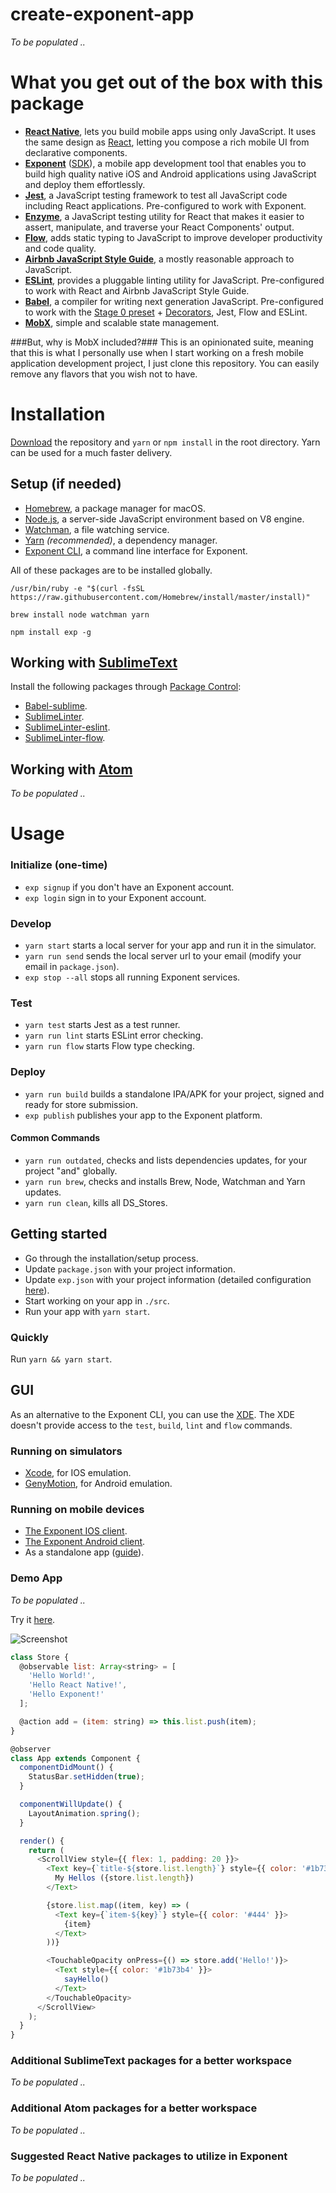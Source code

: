 # create-exponent-app
*To be populated ..*

# What you get out of the box with this package
- **[React Native](http://facebook.github.io/react-native/releases/0.36/)**, lets you build mobile apps using only JavaScript. It uses the same design as [React](https://facebook.github.io/react/), letting you compose a rich mobile UI from declarative components.
- **[Exponent](https://getexponent.com)** ([SDK](https://docs.getexponent.com/versions/v11.0.0/index.html)), a mobile app development tool that enables you to build high quality native iOS and Android applications using JavaScript and deploy them effortlessly.
- **[Jest](https://facebook.github.io/jest/)**, a JavaScript testing framework to test all JavaScript code including React applications. Pre-configured to work with Exponent.
- **[Enzyme](https://github.com/airbnb/enzyme)**, a JavaScript testing utility for React that makes it easier to assert, manipulate, and traverse your React Components' output.
- **[Flow](https://flowtype.org)**, adds static typing to JavaScript to improve developer productivity and code quality.
- **[Airbnb JavaScript Style Guide](https://github.com/airbnb/javascript)**, a mostly reasonable approach to JavaScript.
- **[ESLint](http://eslint.org)**, provides a pluggable linting utility for JavaScript. Pre-configured to work with React and Airbnb JavaScript Style Guide.
- **[Babel](https://babeljs.io)**, a compiler for writing next generation JavaScript. Pre-configured to work with the [Stage 0 preset](https://babeljs.io/docs/plugins/preset-stage-0/) + [Decorators](https://github.com/wycats/javascript-decorators), Jest, Flow and ESLint.
- **[MobX](https://github.com/mobxjs/mobx)**, simple and scalable state management.

###But, why is MobX included?###
This is an opinionated suite, meaning that this is what I personally use when I start working on a fresh mobile application development project, I just clone this repository. You can easily remove any flavors that you wish not to have.

# Installation
[Download](https://github.com/sonaye/create-exponent-app/archive/master.zip) the repository and `yarn` or `npm install` in the root directory. Yarn can be used for a much faster delivery.

## Setup (if needed)
- [Homebrew](http://brew.sh), a package manager for macOS.
- [Node.js](https://nodejs.org), a server-side JavaScript environment based on V8 engine.
- [Watchman](https://facebook.github.io/watchman/), a file watching service.
- [Yarn](https://yarnpkg.com) *(recommended)*, a dependency manager.
- [Exponent CLI](https://github.com/exponentjs/exp), a command line interface for Exponent.

All of these packages are to be installed globally.

`/usr/bin/ruby -e "$(curl -fsSL https://raw.githubusercontent.com/Homebrew/install/master/install)"`

`brew install node watchman yarn`

`npm install exp -g`

## Working with [SublimeText](https://www.sublimetext.com)
Install the following packages through [Package Control](https://packagecontrol.io/installation):
- [Babel-sublime](https://github.com/babel/babel-sublime).
- [SublimeLinter](https://github.com/SublimeLinter/SublimeLinter3).
- [SublimeLinter-eslint](https://github.com/roadhump/SublimeLinter-eslint).
- [SublimeLinter-flow](https://github.com/SublimeLinter/SublimeLinter-flow).

## Working with [Atom](https://atom.io)
*To be populated ..*

# Usage
### Initialize (one-time)
- `exp signup` if you don't have an Exponent account.
- `exp login` sign in to your Exponent account.

### Develop
- `yarn start` starts a local server for your app and run it in the simulator.
- `yarn run send` sends the local server url to your email (modify your email in `package.json`).
- `exp stop --all` stops all running Exponent services.

### Test
- `yarn test` starts Jest as a test runner.
- `yarn run lint` starts ESLint error checking.
- `yarn run flow` starts Flow type checking.

### Deploy
- `yarn run build` builds a standalone IPA/APK for your project, signed and ready for store submission.
- `exp publish` publishes your app to the Exponent platform.

#### Common Commands
- `yarn run outdated`, checks and lists dependencies updates, for your project "and" globally.
- `yarn run brew`, checks and installs Brew, Node, Watchman and Yarn updates.
- `yarn run clean`, kills all DS_Stores.

## Getting started
- Go through the installation/setup process.
- Update `package.json` with your project information.
- Update `exp.json` with your project information (detailed configuration [here](https://docs.getexponent.com/versions/v11.0.0/guides/configuration.html)).
- Start working on your app in `./src`.
- Run your app with `yarn start`.

### Quickly
Run `yarn && yarn start`.

## GUI
As an alternative to the Exponent CLI, you can use the [XDE](https://docs.getexponent.com/versions/v11.0.0/introduction/xde-tour.html). The XDE doesn't provide access to the `test`, `build`, `lint` and `flow` commands.

### Running on simulators
- [Xcode](https://developer.apple.com/xcode/), for IOS emulation.
- [GenyMotion](https://www.genymotion.com), for Android emulation.

### Running on mobile devices
- [The Exponent IOS client](https://itunes.com/apps/exponent).
- [The Exponent Android client](https://play.google.com/store/apps/details?id=host.exp.exponent).
- As a standalone app ([guide](https://docs.getexponent.com/versions/v11.0.0/guides/building-standalone-apps.html)).

### Demo App
*To be populated ..*

Try it [here](https://exp.host/@sonaye/create-exponent-app).

![Screenshot](https://i.imgur.com/DD4MI1I.png)

```javascript
class Store {
  @observable list: Array<string> = [
    'Hello World!',
    'Hello React Native!',
    'Hello Exponent!'
  ];

  @action add = (item: string) => this.list.push(item);
}
```

```javascript
@observer
class App extends Component {
  componentDidMount() {
    StatusBar.setHidden(true);
  }

  componentWillUpdate() {
    LayoutAnimation.spring();
  }

  render() {
    return (
      <ScrollView style={{ flex: 1, padding: 20 }}>
        <Text key={`title-${store.list.length}`} style={{ color: '#1b73b4', fontSize: 24 }}>
          My Hellos ({store.list.length})
        </Text>

        {store.list.map((item, key) => (
          <Text key={`item-${key}`} style={{ color: '#444' }}>
            {item}
          </Text>
        ))}

        <TouchableOpacity onPress={() => store.add('Hello!')}>
          <Text style={{ color: '#1b73b4' }}>
            sayHello()
          </Text>
        </TouchableOpacity>
      </ScrollView>
    );
  }
}
```

### Additional SublimeText packages for a better workspace
*To be populated ..*

### Additional Atom packages for a better workspace
*To be populated ..*

### Suggested React Native packages to utilize in Exponent
*To be populated ..*
